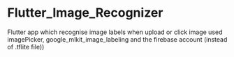 # Flutter_Image_Recognizer
Flutter app which recognise image labels when upload or click image used imagePicker, google_mlkit_image_labeling and the firebase account (instead of .tflite file))

